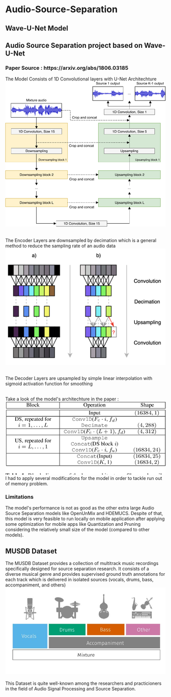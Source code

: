 # Audio-Source-Separation
## Wave-U-Net Model
<h2>Audio Source Separation project based on Wave-U-Net </h2>
<h3>Paper Source : https://arxiv.org/abs/1806.03185</h3>

The Model Consists of 1D Convolutional layers with U-Net Architechture
![Kiku](media/waveunet.png)
<br><br>

The Encoder Layers are downsampled by decimation which is a general method to reduce
the sampling rate of an audio data
![Kiku](media/decimate.png)
<br><br>

The Decoder Layers are upsampled by simple linear interpolation with sigmoid activation function for smoothing 
<br><br>

Take a look of the model's architechture in the paper :
![Kiku](media/arch.png)
<br>
I had to apply several modifications for the model in order to tackle run out of memory problem.

### Limitations
The model's performance is not as good as the other extra large Audio Source Separation models like OpenUnMix and HDEMUCS. Despite of that, this model is very feasible to run locally on mobile application after applying some optimization for mobile apps like Quantization and Pruning considering the relatively small size of the model (compared to other models).

## MUSDB Dataset
The MUSDB Dataset provides a collection of multitrack music recordings specifically designed for source separation research. It consists of a diverse musical genre and provides supervised ground truth annotations for each track which is delivered in isolated sources (vocals, drums, bass, accompaniment, and others)
![Kiku](media/musdb.jpg)
<br><br>
This Dataset is quite well-known among the researchers and practicioners in the field of Audio Signal Processing and Source Separation.
